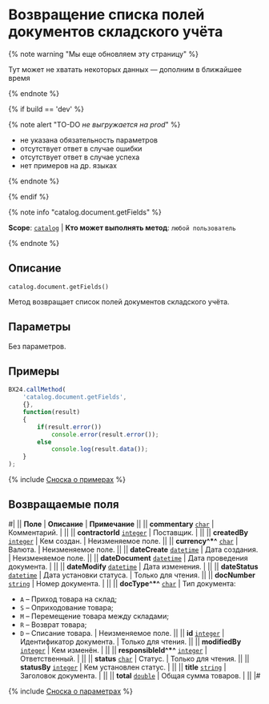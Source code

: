 # Возвращение списка полей документов складского учёта

{% note warning "Мы еще обновляем эту страницу" %}

Тут может не хватать некоторых данных — дополним в ближайшее время

{% endnote %}

{% if build == 'dev' %}

{% note alert "TO-DO _не выгружается на prod_" %}

- не указана обязательность параметров
- отсутствует ответ в случае ошибки
- отсутствует ответ в случае успеха
- нет примеров на др. языках
  
{% endnote %}

{% endif %}

{% note info "catalog.document.getFields" %}

**Scope**: [`catalog`](../../scopes/permissions.md) | **Кто может выполнять метод**: `любой пользователь`

{% endnote %}

## Описание

```http
catalog.document.getFields()
```

Метод возвращает список полей документов складского учёта.

## Параметры

Без параметров.

## Примеры

```js
BX24.callMethod(
    'catalog.document.getFields',
    {},
    function(result)
    {
        if(result.error())
            console.error(result.error());
        else
            console.log(result.data());
    }
);
```

{% include [Сноска о примерах](../../../_includes/examples.md) %}

## Возвращаемые поля

#|
|| **Поле** | **Описание** | **Примечание** ||
|| **commentary** 
[`char`](../../data-types.md) | Комментарий. |  ||
|| **contractorId** 
[`integer`](../../data-types.md) | Поставщик. |  ||
|| **createdBy** 
[`integer`](../../data-types.md) | Кем создан. |  Неизменяемое поле. ||
|| **currency^*^** 
[`char`](../../data-types.md) | Валюта. | Неизменяемое поле. ||
|| **dateCreate** 
[`datetime`](../../data-types.md) | Дата создания. | Неизменяемое поле. ||
|| **dateDocument** 
[`datetime`](../../data-types.md) | Дата проведения документа. |  ||
|| **dateModify** 
[`datetime`](../../data-types.md) | Дата изменения. |  ||
|| **dateStatus** 
[`datetime`](../../data-types.md) | Дата установки статуса. | Только для чтения. ||
|| **docNumber** 
[`string`](../../data-types.md) | Номер документа. |  ||
|| **docType^*^**
[`char`](../../data-types.md) | Тип документа:
- `A` – Приход товара на склад; 
- `S` – Оприходование товара; 
- `M` – Перемещение товара между складами; 
- `R` – Возврат товара; 
- `D` – Списание товара. |  Неизменяемое поле. ||
|| **id** 
[`integer`](../../data-types.md) | Идентификатор документа. | Только для чтения. ||
|| **modifiedBy** 
[`integer`](../../data-types.md) | Кем изменён. |  ||
|| **responsibleId^*^** 
[`integer`](../../data-types.md) | Ответственный. |  ||
|| **status** 
[`char`](../../data-types.md) | Статус. | Только для чтения. ||
|| **statusBy** 
[`integer`](../../data-types.md) | Кем установлен статус. |  ||
|| **title** 
[`string`](../../data-types.md) | Заголовок документа. |  ||
|| **total** 
[`double`](../../data-types.md) | Общая сумма товаров. |  ||
|#

{% include [Сноска о параметрах](../../../_includes/required.md) %}
